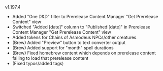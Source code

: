 v1.197.4

- Added "One D&D" filter to Prerelease Content Manager "Get Prerelease Content" view
- Switched "Added [date]" column to "Published [date]" in Prerelease Content Manager "Get Prerelease Content" view
- Added tokens for Chains of Asmodeus NPCs/other creatures
- (Brew) Added "Preview" button to text converter output
- (Brew) Added support for "month" spell durations
- (Brew) Fixed homebrew content which depends on prerelease content failing to load that prerelease content
- (Fixed typos/added tags)
